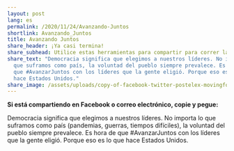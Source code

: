 ```yaml
---
layout: post
lang: es
permalink: /2020/11/24/Avanzando-Juntos
shortlink: Avanzando_Juntos
title: Avanzando Juntos
share_header: ¡Ya casi termina!
share_subhead: Utilice estas herramientas para compartir para correr la voz
share_text: "Democracia significa que elegimos a nuestros líderes. No importa lo
  que suframos como país, la voluntad del pueblo siempre prevalece. Es hora de
  que #AvanzarJuntos con los líderes que la gente eligió. Porque eso es lo que
  hace Estados Unidos."
share_image: /assets/uploads/copy-of-facebook-twitter-postelex-movingforward_makeacopy.png
---
```

<!--StartFragment-->

**Si está compartiendo en Facebook o correo electrónico, copie y pegue:**

Democracia significa que elegimos a nuestros líderes. No importa lo que suframos como país (pandemias, guerras, tiempos difíciles), la voluntad del pueblo siempre prevalece. Es hora de que #AvanzarJuntos con los líderes que la gente eligió. Porque eso es lo que hace Estados Unidos.

<!--EndFragment-->
